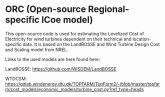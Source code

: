 # ORC (Open-source Regional-specific lCoe model)

This open-source code is used for estimating the Levelized Cost of Electricity for wind turbines dependent on their technical and location-specific data. It is based on the LandBOSSE and Wind Turbine Design Cost and Scaling model from NREL. 

Links to the used models are here found here:

LandBOSSE: https://github.com/WISDEM/LandBOSSE

WTDCSM: https://gitlab.windenergy.dtu.dk/TOPFARM/TopFarm2/-/blob/master/topfarm/cost_models/economic_models/turbine_cost.py?ref_type=heads
